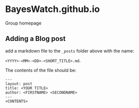 # BayesWatch.github.io
Group homepage

## Adding a Blog post

add a markdown file to the `_posts` folder above with the name:

`<YYYY>-<MM>-<DD>-<SHORT_TITLE>.md`.

The contents of the file should be:

```
---
layout: post
title: <YOUR TITLE>
author: <FIRSTNAME> <SECONDNAME>
---
<CONTENTS>
```
